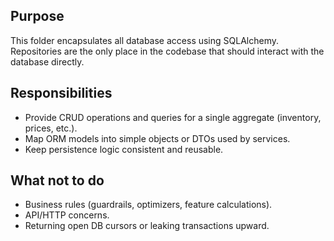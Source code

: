 ## Purpose
This folder encapsulates all database access using SQLAlchemy.  
Repositories are the only place in the codebase that should interact with the database directly.

## Responsibilities
- Provide CRUD operations and queries for a single aggregate (inventory, prices, etc.).
- Map ORM models into simple objects or DTOs used by services.
- Keep persistence logic consistent and reusable.

## What not to do
- Business rules (guardrails, optimizers, feature calculations).
- API/HTTP concerns.
- Returning open DB cursors or leaking transactions upward.